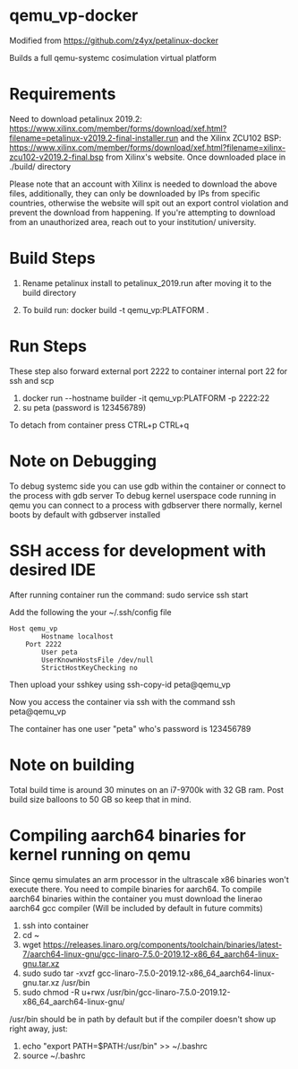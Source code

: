 # qemu_vp-docker

Modified from https://github.com/z4yx/petalinux-docker

Builds a full qemu-systemc cosimulation virtual platform

# Requirements

Need to download petalinux 2019.2: https://www.xilinx.com/member/forms/download/xef.html?filename=petalinux-v2019.2-final-installer.run
and the Xilinx ZCU102 BSP: https://www.xilinx.com/member/forms/download/xef.html?filename=xilinx-zcu102-v2019.2-final.bsp from Xilinx's website. 
Once downloaded place in ./build/ directory

Please note that an account with Xilinx is needed to download the above files, additionally, they can only be downloaded by IPs from specific countries, otherwise the website will spit out an export control violation and prevent the download from happening. If you're attempting to download from an unauthorized area, reach out to your institution/ university.

# Build Steps

1) Rename petalinux install to petalinux_2019.run after moving it to the build directory

2) To build run:
docker build -t qemu_vp:PLATFORM .

# Run Steps 
These step also forward external port 2222 to container internal port 22 for ssh and scp
1) docker run --hostname builder -it qemu_vp:PLATFORM -p 2222:22
2) su peta (password is 123456789)

To detach from container press CTRL+p CTRL+q

# Note on Debugging 

To debug systemc side you can use gdb within the container or connect to the process with gdb server
To debug kernel userspace code running in qemu you can connect to a process with gdbserver there normally, kernel boots by default with gdbserver installed

# SSH access for development with desired IDE
After running container run the command:
sudo service ssh start 

Add the following the your ~/.ssh/config file

	Host qemu_vp
        	Hostname localhost
		Port 2222
        	User peta
        	UserKnownHostsFile /dev/null
        	StrictHostKeyChecking no

Then upload your sshkey using ssh-copy-id peta@qemu_vp

Now you access the container via ssh with the command ssh peta@qemu_vp

The container has one user "peta" who's password is 123456789

# Note on building

Total build time is around 30 minutes on an i7-9700k with 32 GB ram. Post build size balloons to 50 GB so keep that in mind. 

# Compiling aarch64 binaries for kernel running on qemu 

Since qemu simulates an arm processor in the ultrascale x86 binaries won't execute there. You need to compile binaries for aarch64. To compile aarch64 binaries within the container you must download the linerao aarch64 gcc compiler (Will be included by default in future commits)
1) ssh into container
2) cd ~
3) wget https://releases.linaro.org/components/toolchain/binaries/latest-7/aarch64-linux-gnu/gcc-linaro-7.5.0-2019.12-x86_64_aarch64-linux-gnu.tar.xz
4) sudo sudo tar -xvzf gcc-linaro-7.5.0-2019.12-x86_64_aarch64-linux-gnu.tar.xz /usr/bin
5) sudo chmod -R u+rwx /usr/bin/gcc-linaro-7.5.0-2019.12-x86_64_aarch64-linux-gnu/

/usr/bin should be in path by default but if the compiler doesn't show up right away, just:
1) echo "export PATH=\$PATH:/usr/bin" >> ~/.bashrc
2) source ~/.bashrc
